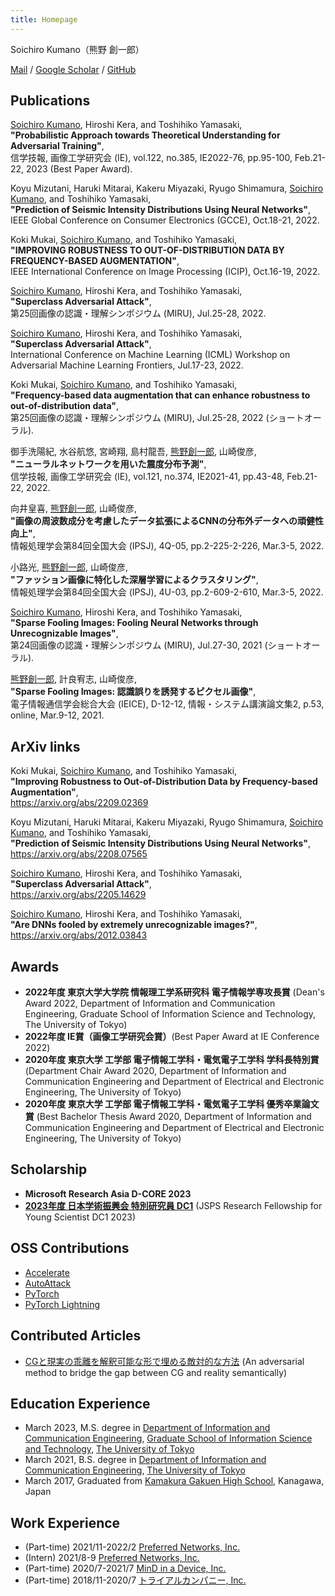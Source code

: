 ```yaml
---
title: Homepage
---
```


Soichiro Kumano（熊野 創一郎）

[Mail](mailto:kumano0204@gmail.com) / [Google Scholar](https://scholar.google.com/citations?user=2G-XnwMAAAAJ) / [GitHub](https://github.com/s-kumano)

## Publications
<ins>Soichiro Kumano</ins>, Hiroshi Kera, and Toshihiko Yamasaki,  
**"Probabilistic Approach towards Theoretical Understanding for Adversarial Training"**,  
信学技報, 画像工学研究会 (IE), vol.122, no.385, IE2022-76, pp.95-100, Feb.21-22, 2023 (Best Paper Award).

Koyu Mizutani, Haruki Mitarai, Kakeru Miyazaki, Ryugo Shimamura, <ins>Soichiro Kumano</ins>, and Toshihiko Yamasaki,  
**"Prediction of Seismic Intensity Distributions Using Neural Networks"**,  
IEEE Global Conference on Consumer Electronics (GCCE), Oct.18-21, 2022.

Koki Mukai, <ins>Soichiro Kumano</ins>, and Toshihiko Yamasaki,  
**"IMPROVING ROBUSTNESS TO OUT-OF-DISTRIBUTION DATA BY FREQUENCY-BASED AUGMENTATION"**,  
IEEE International Conference on Image Processing (ICIP), Oct.16-19, 2022.

<ins>Soichiro Kumano</ins>, Hiroshi Kera, and Toshihiko Yamasaki,  
**"Superclass Adversarial Attack"**,  
第25回画像の認識・理解シンポジウム (MIRU), Jul.25-28, 2022.

<ins>Soichiro Kumano</ins>, Hiroshi Kera, and Toshihiko Yamasaki,  
**"Superclass Adversarial Attack"**,  
International Conference on Machine Learning (ICML) Workshop on Adversarial Machine Learning Frontiers, Jul.17-23, 2022.

Koki Mukai, <ins>Soichiro Kumano</ins>, and Toshihiko Yamasaki,  
**"Frequency-based data augmentation that can enhance robustness to out-of-distribution data"**,  
第25回画像の認識・理解シンポジウム (MIRU), Jul.25-28, 2022 (ショートオーラル).

御手洗陽紀, 水谷航悠, 宮崎翔, 島村龍吾, <ins>熊野創一郎</ins>, 山崎俊彦,  
**"ニューラルネットワークを用いた震度分布予測"**,  
信学技報, 画像工学研究会 (IE), vol.121, no.374, IE2021-41, pp.43-48, Feb.21-22, 2022.

向井皇喜, <ins>熊野創一郎</ins>, 山崎俊彦,  
**"画像の周波数成分を考慮したデータ拡張によるCNNの分布外データへの頑健性向上"**,  
情報処理学会第84回全国大会 (IPSJ), 4Q-05, pp.2-225-2-226, Mar.3-5, 2022.

小路光, <ins>熊野創一郎</ins>, 山崎俊彦,  
**"ファッション画像に特化した深層学習によるクラスタリング"**,  
情報処理学会第84回全国大会 (IPSJ), 4U-03, pp.2-609-2-610, Mar.3-5, 2022.

<ins>Soichiro Kumano</ins>, Hiroshi Kera, and Toshihiko Yamasaki,  
**"Sparse Fooling Images: Fooling Neural Networks through Unrecognizable Images"**,  
第24回画像の認識・理解シンポジウム (MIRU), Jul.27-30, 2021 (ショートオーラル).

<ins>熊野創一郎</ins>, 計良宥志, 山崎俊彦,  
**"Sparse Fooling Images: 認識誤りを誘発するピクセル画像"**,  
電子情報通信学会総合大会 (IEICE), D-12-12, 情報・システム講演論文集2, p.53, online, Mar.9-12, 2021.

## ArXiv links
Koki Mukai, <ins>Soichiro Kumano</ins>, and Toshihiko Yamasaki,  
**"Improving Robustness to Out-of-Distribution Data by Frequency-based Augmentation"**,  
<https://arxiv.org/abs/2209.02369>

Koyu Mizutani, Haruki Mitarai, Kakeru Miyazaki, Ryugo Shimamura, <ins>Soichiro Kumano</ins>, and Toshihiko Yamasaki,  
**"Prediction of Seismic Intensity Distributions Using Neural Networks"**,  
<https://arxiv.org/abs/2208.07565>

<ins>Soichiro Kumano</ins>, Hiroshi Kera, and Toshihiko Yamasaki,  
**"Superclass Adversarial Attack"**,  
<https://arxiv.org/abs/2205.14629>

<ins>Soichiro Kumano</ins>, Hiroshi Kera, and Toshihiko Yamasaki,  
**"Are DNNs fooled by extremely unrecognizable images?"**,  
<https://arxiv.org/abs/2012.03843>

## Awards
- **2022年度 東京大学大学院 情報理工学系研究科 電子情報学専攻長賞** (Dean's Award 2022, Department of Information and Communication Engineering, Graduate School of Information Science and Technology, The University of Tokyo)
- **2022年度 IE賞（画像工学研究会賞）**(Best Paper Award at IE Conference 2022)
- **2020年度 東京大学 工学部 電子情報工学科・電気電子工学科 学科⻑特別賞** (Department Chair Award 2020, Department of Information and Communication Engineering and Department of Electrical and Electronic Engineering, The University of Tokyo)
- **2020年度 東京大学 工学部 電子情報工学科・電気電子工学科 優秀卒業論文賞** (Best Bachelor Thesis Award 2020, Department of Information and Communication Engineering and Department of Electrical and Electronic Engineering, The University of Tokyo)

## Scholarship
- **Microsoft Research Asia D-CORE 2023**
- **[2023年度 日本学術振興会 特別研究員 DC1](https://www.jsps.go.jp/file/storage/j-pd/data/list_of_recruits/R5_DC1_saiyou.pdf)** (JSPS Research Fellowship for Young Scientist DC1 2023)

## OSS Contributions
- [Accelerate](https://github.com/huggingface/accelerate)
- [AutoAttack](https://github.com/fra31/auto-attack)
- [PyTorch](https://github.com/pytorch/pytorch)
- [PyTorch Lightning](https://github.com/Lightning-AI/lightning)

## Contributed Articles
- [CGと現実の乖離を解釈可能な形で埋める敵対的な方法](https://tech.preferred.jp/ja/blog/adversarial-method-filling-sim-real-gap/) (An adversarial method to bridge the gap between CG and reality semantically)

## Education Experience
- March 2023, M.S. degree in [Department of Information and Communication Engineering](https://www.i.u-tokyo.ac.jp/edu/course/ice/index_e.shtml), [Graduate School of Information Science and Technology](https://www.i.u-tokyo.ac.jp/index_e.shtml), [The University of Tokyo](https://www.u-tokyo.ac.jp/en/index.html)
- March 2021, B.S. degree in [Department of Information and Communication Engineering](https://www.ee.t.u-tokyo.ac.jp/), [The University of Tokyo](https://www.u-tokyo.ac.jp/en/index.html)
- March 2017, Graduated from [Kamakura Gakuen High School](https://www.kamagaku.ac.jp/), Kanagawa, Japan

## Work Experience
- (Part-time) 2021/11-2022/2 [Preferred Networks, Inc.](https://www.preferred.jp/en/)
- (Intern) 2021/8-9 [Preferred Networks, Inc.](https://www.preferred.jp/en/)
- (Part-time) 2020/7-2021/7 [MinD in a Device, Inc.](https://mindinadevice.com/en/)
- (Part-time) 2018/11-2020/7 [トライアルカンパニー, Inc.](https://www.trial-net.co.jp/)
